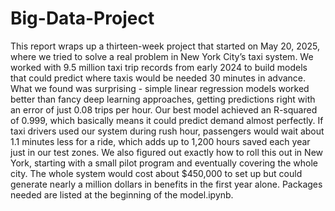 # Big-Data-Project

This report wraps up a thirteen-week project that started on May 20, 2025, where we tried to solve a real problem in New York City’s taxi system. We worked with 9.5 million taxi trip records from early 2024 to build models that could predict where taxis would be needed 30 minutes in advance. What we found was surprising - simple linear regression models worked better than fancy deep learning approaches, getting predictions right with an error of just 0.08 trips per hour. Our best model achieved an R-squared of 0.999, which basically means it could predict demand almost perfectly. If taxi drivers used our system during rush hour, passengers would wait about 1.1 minutes less for a ride, which adds up to 1,200 hours saved each year just in our test zones. We also figured out exactly how to roll this out in New York, starting with a small pilot program and eventually covering the whole city. The whole system would cost about $450,000 to set up but could generate nearly a million dollars in benefits in the first year alone.
Packages needed are listed at the beginning of the model.ipynb. 


